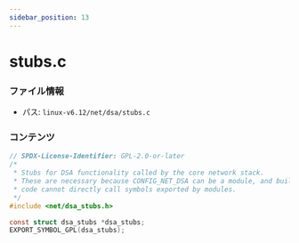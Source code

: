 ```yaml
---
sidebar_position: 13
---
```

# stubs.c

### ファイル情報

- パス: `linux-v6.12/net/dsa/stubs.c`

### コンテンツ

```c
// SPDX-License-Identifier: GPL-2.0-or-later
/*
 * Stubs for DSA functionality called by the core network stack.
 * These are necessary because CONFIG_NET_DSA can be a module, and built-in
 * code cannot directly call symbols exported by modules.
 */
#include <net/dsa_stubs.h>

const struct dsa_stubs *dsa_stubs;
EXPORT_SYMBOL_GPL(dsa_stubs);

```
